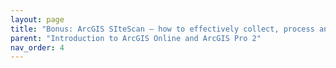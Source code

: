```yaml
---
layout: page
title: "Bonus: ArcGIS SIteScan – how to effectively collect, process and share Drone imagery"
parent: "Introduction to ArcGIS Online and ArcGIS Pro 2"
nav_order: 4
---
```

